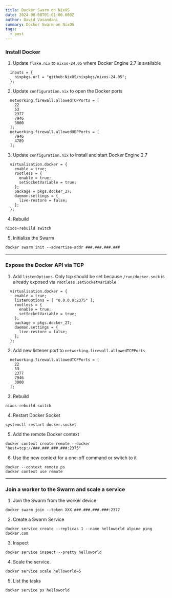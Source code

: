 ```yaml
---
title: Docker Swarm on NixOS
date: 2024-08-08T01:01:00.000Z
author: David Vasandani
summary: Docker Swarm on NixOS
tags:
  - post
---
```

### Install Docker

1. Update `flake.nix` to `nixos-24.05` where Docker Engine 2.7 is available
```
  inputs = {
    nixpkgs.url = "github:NixOS/nixpkgs/nixos-24.05";
  };
```

2. Update `configuration.nix` to open the Docker ports
```
  networking.firewall.allowedTCPPorts = [
    22
    53
    2377
    7946
    3000
  ];
  networking.firewall.allowedUDPPorts = [
    7946
    4789
  ];
```

3. Update `configuration.nix` to install and start Docker Engine 2.7
```
  virtualisation.docker = {
    enable = true;
    rootless = {
      enable = true;
      setSocketVariable = true;
    };
    package = pkgs.docker_27;
    daemon.settings = {
      live-restore = false;
    };
  };
```

4. Rebuild
```
nixos-rebuild switch
```

5. Initialize the Swarm
```
docker swarm init --advertise-addr ###.###.###.###
```

---

### Expose the Docker API via TCP

1. Add `listenOptions`. Only tcp should be set because `/run/docker.sock` is already exposed via `rootless.setSocketVariable`

```
  virtualisation.docker = {
    enable = true;
    listenOptions = [ "0.0.0.0:2375" ];
    rootless = {
      enable = true;
      setSocketVariable = true;
    };
    package = pkgs.docker_27;
    daemon.settings = {
      live-restore = false;
    };
  };
```

2. Add new listener port to `networking.firewall.allowedTCPPorts`
```
  networking.firewall.allowedTCPPorts = [
    22
    53
    2377
    7946
    3000
  ];
```

3. Rebuild
```
nixos-rebuild switch
```

4. Restart Docker Socket
```
systemctl restart docker.socket
```

5. Add the remote Docker context
```
docker context create remote --docker "host=tcp://###.###.###.###:2375"
```

6. Use the new context for a one-off command or switch to it 
```
docker --context remote ps
docker context use remote
```

---

### Join a worker to the Swarm and scale a service

1. Join the Swarm from the worker device 
```
docker swarm join --token XXX ###.###.###.###:2377
```

2. Create a Swarm Service
```
docker service create --replicas 1 --name helloworld alpine ping docker.com
```

3. Inspect
```
docker service inspect --pretty helloworld
```

4. Scale the service. 
```
docker service scale helloworld=5
```

5. List the tasks
```
docker service ps helloworld
```
